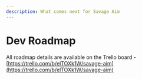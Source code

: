 ```yaml
---
description: What comes next for Savage Aim
---
```


# Dev Roadmap

All roadmap details are available on the Trello board - [https://trello.com/b/elTOXk1W/savage-aim](https://trello.com/b/elTOXk1W/savage-aim)
